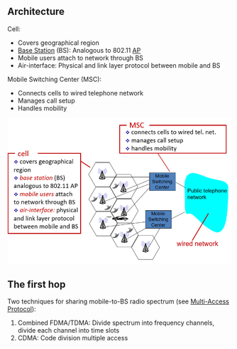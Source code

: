 ## Architecture

Cell:
- Covers geographical region
- [Base Station](../OSI%20layers/Link%20layer/WiFi/LAN%20Architecture/Base%20Station.md) (BS): Analogous to 802.11 [AP](LAN%20Architecture/Access%20Point.md)
- Mobile users attach to network through BS
- Air-interface: Physical and link layer protocol between mobile and BS

Mobile Switching Center (MSC):
- Connects cells to wired telephone network
- Manages call setup
- Handles mobility

![](cellular-network-architecture.png)

## The first hop

Two techniques for sharing mobile-to-BS radio spectrum (see [Multi-Access Protocol](../OSI%20layers/Link%20layer/Multi-Access%20Protocol.md)):
1. Combined FDMA/TDMA: Divide spectrum into frequency channels, divide each channel into time slots
2. CDMA: Code division multiple access
